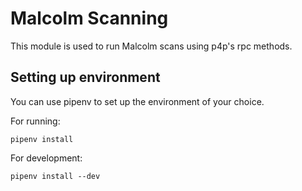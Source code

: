 # Malcolm Scanning

This module is used to run Malcolm scans using p4p's rpc methods.

## Setting up environment

You can use pipenv to set up the environment of your choice.

For running:

```
pipenv install
```

For development:

```
pipenv install --dev
```
